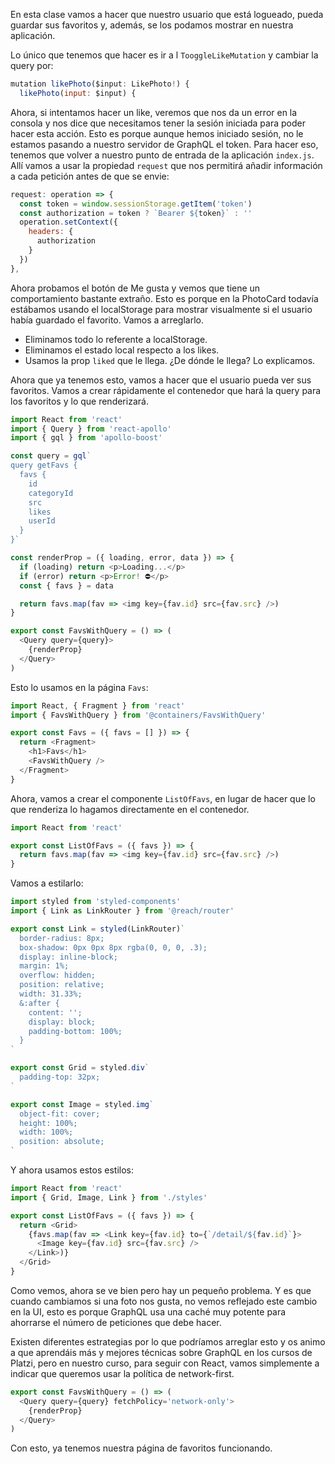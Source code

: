 En esta clase vamos a hacer que nuestro usuario que está logueado, pueda guardar sus favoritos y, además, se los podamos mostrar en nuestra aplicación.

Lo único que tenemos que hacer es ir a l `TooggleLikeMutation` y cambiar la query por:
```js
mutation likePhoto($input: LikePhoto!) {
  likePhoto(input: $input) {
```

Ahora, si intentamos hacer un like, veremos que nos da un error en la consola y nos dice que necesitamos tener la sesión iniciada para poder hacer esta acción. Esto es porque aunque hemos iniciado sesión, no le estamos pasando a nuestro servidor de GraphQL el token. Para hacer eso, tenemos que volver a nuestro punto de entrada de la aplicación `index.js`. Allí vamos a usar la propiedad `request` que nos permitirá añadir información a cada petición antes de que se envie:

```js
request: operation => {
  const token = window.sessionStorage.getItem('token')
  const authorization = token ? `Bearer ${token}` : ''
  operation.setContext({
    headers: {
      authorization
    }
  })
},
```

Ahora probamos el botón de Me gusta y vemos que tiene un comportamiento bastante extraño. Esto es porque en la PhotoCard todavía estábamos usando el localStorage para mostrar visualmente si el usuario había guardado el favorito. Vamos a arreglarlo.

- Eliminamos todo lo referente a localStorage.
- Eliminamos el estado local respecto a los likes.
- Usamos la prop `liked` que le llega. ¿De dónde le llega? Lo explicamos.

Ahora que ya tenemos esto, vamos a hacer que el usuario pueda ver sus favoritos. Vamos a crear rápidamente el contenedor que hará la query para los favoritos y lo que renderizará.

```js
import React from 'react'
import { Query } from 'react-apollo'
import { gql } from 'apollo-boost'

const query = gql`
query getFavs {
  favs {
    id
    categoryId
    src
    likes
    userId
  }
}`

const renderProp = ({ loading, error, data }) => {
  if (loading) return <p>Loading...</p>
  if (error) return <p>Error! ⛔</p>
  const { favs } = data

  return favs.map(fav => <img key={fav.id} src={fav.src} />)
}

export const FavsWithQuery = () => (
  <Query query={query}>
    {renderProp}
  </Query>
)
```

Esto lo usamos en la página `Favs`:

```js
import React, { Fragment } from 'react'
import { FavsWithQuery } from '@containers/FavsWithQuery'

export const Favs = ({ favs = [] }) => {
  return <Fragment>
    <h1>Favs</h1>
    <FavsWithQuery />
  </Fragment>
}
```

Ahora, vamos a crear el componente `ListOfFavs`, en lugar de hacer que lo que renderiza lo hagamos directamente en el contenedor.

```js
import React from 'react'

export const ListOfFavs = ({ favs }) => {
  return favs.map(fav => <img key={fav.id} src={fav.src} />)
}
```

Vamos a estilarlo:

```js
import styled from 'styled-components'
import { Link as LinkRouter } from '@reach/router'

export const Link = styled(LinkRouter)`
  border-radius: 8px;
  box-shadow: 0px 0px 8px rgba(0, 0, 0, .3);
  display: inline-block;
  margin: 1%;
  overflow: hidden;
  position: relative;
  width: 31.33%;
  &:after {
    content: '';
    display: block;
    padding-bottom: 100%;
  }
`

export const Grid = styled.div`
  padding-top: 32px;
`

export const Image = styled.img`
  object-fit: cover;
  height: 100%;
  width: 100%;
  position: absolute;
`
```

 Y ahora usamos estos estilos:

```js
import React from 'react'
import { Grid, Image, Link } from './styles'

export const ListOfFavs = ({ favs }) => {
  return <Grid>
    {favs.map(fav => <Link key={fav.id} to={`/detail/${fav.id}`}>
      <Image key={fav.id} src={fav.src} />
    </Link>)}
  </Grid>
}
```

Como vemos, ahora se ve bien pero hay un pequeño problema. Y es que cuando cambiamos si una foto nos gusta, no vemos reflejado este cambio en la UI, esto es porque GraphQL usa una caché muy potente para ahorrarse el número de peticiones que debe hacer.

Existen diferentes estrategias por lo que podríamos arreglar esto y os animo a que aprendáis más y mejores técnicas sobre GraphQL en los cursos de Platzi, pero en nuestro curso, para seguir con React, vamos simplemente a indicar que queremos usar la política de network-first.

```js
export const FavsWithQuery = () => (
  <Query query={query} fetchPolicy='network-only'>
    {renderProp}
  </Query>
)
```

Con esto, ya tenemos nuestra página de favoritos funcionando.
